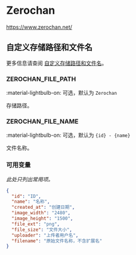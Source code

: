 # Zerochan

<https://www.zerochan.net/>

## 自定义存储路径和文件名

更多信息请查阅 [自定义存储路径和文件名](../#customizing-storage-path--file-name)。

### ZEROCHAN_FILE_PATH

:material-lightbulb-on: 可选，默认为 `Zerochan`

存储路径。

### ZEROCHAN_FILE_NAME

:material-lightbulb-on: 可选，默认为 `{id} - {name}`

文件名称。

### 可用变量

_此处只列出常用项。_

```json
{
  "id": "ID",
  "name": "名称",
  "created_at": "创建日期",
  "image_width": "2480",
  "image_height": "1500",
  "file_ext": "png",
  "file_size": "文件大小",
  "uploader": "上传者用户名",
  "filename": "原始文件名称，不含扩展名"
}
```
